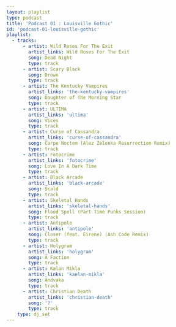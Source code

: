 ```yaml
---
layout: playlist
type: podcast
title: 'Podcast 01 : Louisville Gothic'
id: 'podcast-01-louisville-gothic'
playlist:
  - tracks:
      - artist: Wild Roses For The Exit
        artist_links: Wild Roses For The Exit
        song: Dead Night
        type: track
      - artist: Scary Black
        song: Drown
        type: track
      - artist: The Kentucky Vampires
        artist_links: 'the-kentucky-vampires'
        song: Daughter of The Morning Star
        type: track
      - artist: ULTIMA
        artist_links: 'ultima'
        song: Vices
        type: track
      - artist: Curse of Cassandra
        artist_links: 'curse-of-cassandra'
        song: Carpe Noctem (Alez Zelenka Resurrection Remix)
        type: track
      - artist: Fotocrime
        artist_links: 'fotocrime'
        song: Love In A Dark Time
        type: track
      - artist: Black Arcade
        artist_links: 'black-arcade'
        song: Scald
        type: track
      - artist: Skeletal Hands
        artist_links: 'skeletal-hands'
        song: Flood Spell (Part Time Punks Session)
        type: track
      - artist: Antipole
        artist_links: 'antipole'
        song: Closer (feat. Eirene) (Ash Code Remix)
        type: track
      - artist: Holygram
        artist_links: 'holygram'
        song: A Faction
        type: track
      - artist: Kælan Mikla
        artist_links: 'kaelan-mikla'
        song: Andvaka
        type: track
      - artist: Christian Death
        artist_links: 'christian-death'
        song: '?'
        type: track
    type: dj_set
---
```

